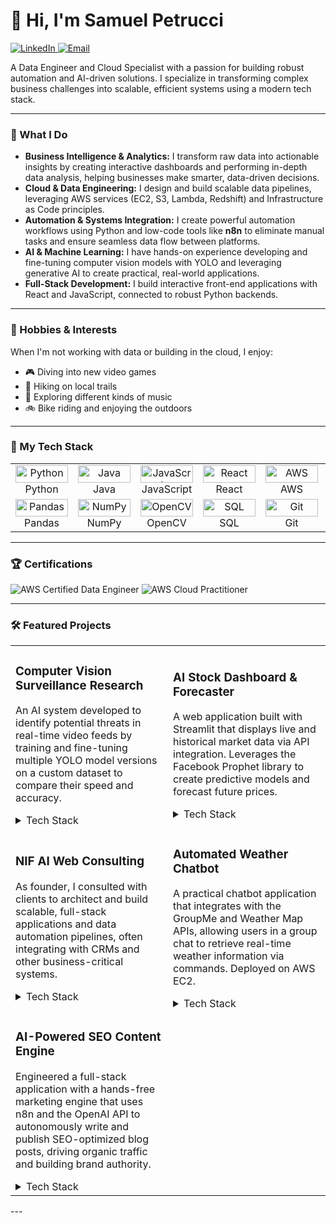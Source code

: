# 👋 Hi, I'm Samuel Petrucci

<a href="https://www.linkedin.com/in/samuel-petrucci-51360b225/">
    <img src="https://img.shields.io/badge/LinkedIn-0077B5?style=for-the-badge&logo=linkedin&logoColor=white" alt="LinkedIn">
</a>
<a href="mailto:Samuel.Petrucci@outlook.com">
    <img src="https://img.shields.io/badge/Email-0078D4?style=for-the-badge&logo=microsoft-outlook&logoColor=white" alt="Email">
</a>

A Data Engineer and Cloud Specialist with a passion for building robust automation and AI-driven solutions. I specialize in transforming complex business challenges into scalable, efficient systems using a modern tech stack.

---

### 🚀 What I Do
* **Business Intelligence & Analytics:** I transform raw data into actionable insights by creating interactive dashboards and performing in-depth data analysis, helping businesses make smarter, data-driven decisions.
* **Cloud & Data Engineering:** I design and build scalable data pipelines, leveraging AWS services (EC2, S3, Lambda, Redshift) and Infrastructure as Code principles.
* **Automation & Systems Integration:** I create powerful automation workflows using Python and low-code tools like **n8n** to eliminate manual tasks and ensure seamless data flow between platforms.
* **AI & Machine Learning:** I have hands-on experience developing and fine-tuning computer vision models with YOLO and leveraging generative AI to create practical, real-world applications.
* **Full-Stack Development:** I build interactive front-end applications with React and JavaScript, connected to robust Python backends.

---

### 🌱 Hobbies & Interests

When I'm not working with data or building in the cloud, I enjoy:

* 🎮 Diving into new video games
* 🌲 Hiking on local trails
* 🎵 Exploring different kinds of music
* 🚲 Bike riding and enjoying the outdoors

---

### 🔧 My Tech Stack

<table>
  <tr>
    <td align="center" width="96">
      <img src="https://img.shields.io/badge/Python-3776AB?style=for-the-badge&logo=python&logoColor=white" alt="Python" width="84" height="28" />
      <br>Python
    </td>
    <td align="center" width="96">
      <img src="https://img.shields.io/badge/Java-ED8B00?style=for-the-badge&logo=openjdk&logoColor=white" alt="Java" width="84" height="28" />
      <br>Java
    </td>
    <td align="center" width="96">
      <img src="https://img.shields.io/badge/JavaScript-F7DF1E?style=for-the-badge&logo=javascript&logoColor=black" alt="JavaScript" width="84" height="28" />
      <br>JavaScript
    </td>
    <td align="center" width="96">
      <img src="https://img.shields.io/badge/React-20232A?style=for-the-badge&logo=react&logoColor=61DAFB" alt="React" width="84" height="28" />
      <br>React
    </td>
    <td align="center" width="96">
      <img src="https://img.shields.io/badge/AWS-232F3E?style=for-the-badge&logo=amazon-aws&logoColor=white" alt="AWS" width="84" height="28" />
      <br>AWS
    </td>
    <td align="center" width="96">
      <img src="https://img.shields.io/badge/Docker-2496ED?style=for-the-badge&logo=docker&logoColor=white" alt="Docker" width="84" height="28" />
      <br>Docker
    </td>
     <td align="center" width="96">
      <img src="https://img.shields.io/badge/n8n-1A1A1A?style=for-the-badge&logo=n8n&logoColor=white" alt="n8n" width="84" height="28" />
      <br>n8n
    </td>
  </tr>
  <tr>
    <td align="center" width="96">
      <img src="https://img.shields.io/badge/Pandas-150458?style=for-the-badge&logo=pandas&logoColor=white" alt="Pandas" width="84" height="28" />
      <br>Pandas
    </td>
    <td align="center" width="96">
      <img src="https://img.shields.io/badge/Numpy-013243?style=for-the-badge&logo=numpy&logoColor=white" alt="NumPy" width="84" height="28" />
      <br>NumPy
    </td>
    <td align="center" width="96">
      <img src="https://img.shields.io/badge/OpenCV-5C3EE8?style=for-the-badge&logo=opencv&logoColor=white" alt="OpenCV" width="84" height="28" />
      <br>OpenCV
    </td>
    <td align="center" width="96">
      <img src="https://img.shields.io/badge/SQL-025E8C?style=for-the-badge&logo=postgresql&logoColor=white" alt="SQL" width="84" height="28" />
      <br>SQL
    </td>
    <td align="center" width="96">
      <img src="https://img.shields.io/badge/Git-F05032?style=for-the-badge&logo=git&logoColor=white" alt="Git" width="84" height="28" />
      <br>Git
    </td>
    <td align="center" width="96">
      <img src="https://img.shields.io/badge/Streamlit-FF4B4B?style=for-the-badge&logo=streamlit&logoColor=white" alt="Streamlit" width="84" height="28" />
      <br>Streamlit
    </td>
    <td align="center" width="96">
      <img src="https://img.shields.io/badge/Flask-000000?style=for-the-badge&logo=flask&logoColor=white" alt="Flask" width="84" height="28" />
      <br>Flask
    </td>
  </tr>
</table>

---

### 🏆 Certifications

![AWS Certified Data Engineer](https://img.shields.io/badge/AWS_Certified_Data_Engineer-232F3E?style=for-the-badge&logo=amazon-aws&logoColor=white)
![AWS Cloud Practitioner](https://img.shields.io/badge/AWS_Cloud_Practitioner-232F3E?style=for-the-badge&logo=amazon-aws&logoColor=white)


---

### 🛠️ Featured Projects

<table>
  <tr>
    <td width="50%">
      <h3>Computer Vision Surveillance Research</h3>
      <p>An AI system developed to identify potential threats in real-time video feeds by training and fine-tuning multiple YOLO model versions on a custom dataset to compare their speed and accuracy.</p>
      <details>
        <summary>Tech Stack</summary>
        <br />
        <img src="https://img.shields.io/badge/Python-3776AB?style=for-the-badge&logo=python&logoColor=white" />
        <img src="https://img.shields.io/badge/OpenCV-5C3EE8?style=for-the-badge&logo=opencv&logoColor=white" />
        <img src="https://img.shields.io/badge/YOLO-00FFFF?style=for-the-badge&logo=yolo&logoColor=black" />
      </details>
    </td>
    <td width="50%">
      <h3>AI Stock Dashboard & Forecaster</h3>
      <p>A web application built with Streamlit that displays live and historical market data via API integration. Leverages the Facebook Prophet library to create predictive models and forecast future prices.</p>
       <details>
        <summary>Tech Stack</summary>
        <br />
        <img src="https://img.shields.io/badge/Python-3776AB?style=for-the-badge&logo=python&logoColor=white" />
        <img src="https://img.shields.io/badge/Streamlit-FF4B4B?style=for-the-badge&logo=streamlit&logoColor=white" />
        <img src="https://img.shields.io/badge/Pandas-150458?style=for-the-badge&logo=pandas&logoColor=white" />
        <img src="https://img.shields.io/badge/AWS-EC2-FF9900?style=for-the-badge&logo=amazon-aws" />
      </details>
    </td>
  </tr>
  <tr>
    <td width="50%">
      <h3>NIF AI Web Consulting</h3>
      <p>As founder, I consulted with clients to architect and build scalable, full-stack applications and data automation pipelines, often integrating with CRMs and other business-critical systems.</p>
       <details>
        <summary>Tech Stack</summary>
        <br />
        <img src="https://img.shields.io/badge/React-61DAFB?style=for-the-badge&logo=react&logoColor=black" />
        <img src="https://img.shields.io/badge/Python-3776AB?style=for-the-badge&logo=python&logoColor=white" />
        <img src="https://img.shields.io/badge/AWS-Lambda-FF9900?style=for-the-badge&logo=amazon-aws" />
        <img src="https://img.shields.io/badge/n8n-121212?style=for-the-badge&logo=n8n&logoColor=white" />
      </details>
    </td>
    <td width="50%">
      <h3>Automated Weather Chatbot</h3>
      <p>A practical chatbot application that integrates with the GroupMe and Weather Map APIs, allowing users in a group chat to retrieve real-time weather information via commands. Deployed on AWS EC2.</p>
       <details>
        <summary>Tech Stack</summary>
        <br />
        <img src="https://img.shields.io/badge/Python-3776AB?style=for-the-badge&logo=python&logoColor=white" />
        <img src="https://img.shields.io/badge/Flask-000000?style=for-the-badge&logo=flask&logoColor=white" />
        <img src="https://img.shields.io/badge/AWS-EC2-FF9900?style=for-the-badge&logo=amazon-aws" />
      </details>
    </td>
  </tr>
  <tr>
    <td width="50%">
      <h3>AI-Powered SEO Content Engine</h3>
      <p>Engineered a full-stack application with a hands-free marketing engine that uses n8n and the OpenAI API to autonomously write and publish SEO-optimized blog posts, driving organic traffic and building brand authority.</p>
       <details>
        <summary>Tech Stack</summary>
        <br />
        <img src="https://img.shields.io/badge/React-61DAFB?style=for-the-badge&logo=react&logoColor=black" />
        <img src="https://img.shields.io/badge/n8n-121212?style=for-the-badge&logo=n8n&logoColor=white" />
        <img src="https://img.shields.io/badge/OpenAI-412991?style=for-the-badge&logo=openai&logoColor=white" />
        <img src="https://img.shields.io/badge/AWS-Amplify-FF9900?style=for-the-badge&logo=amazon-aws" />
        <img src="https://img.shields.io/badge/AWS-EC2-FF9900?style=for-the-badge&logo=amazon-aws" />
      </details>
    </td>
    <td width="50%">
      </td>
  </tr>
</table>
---
